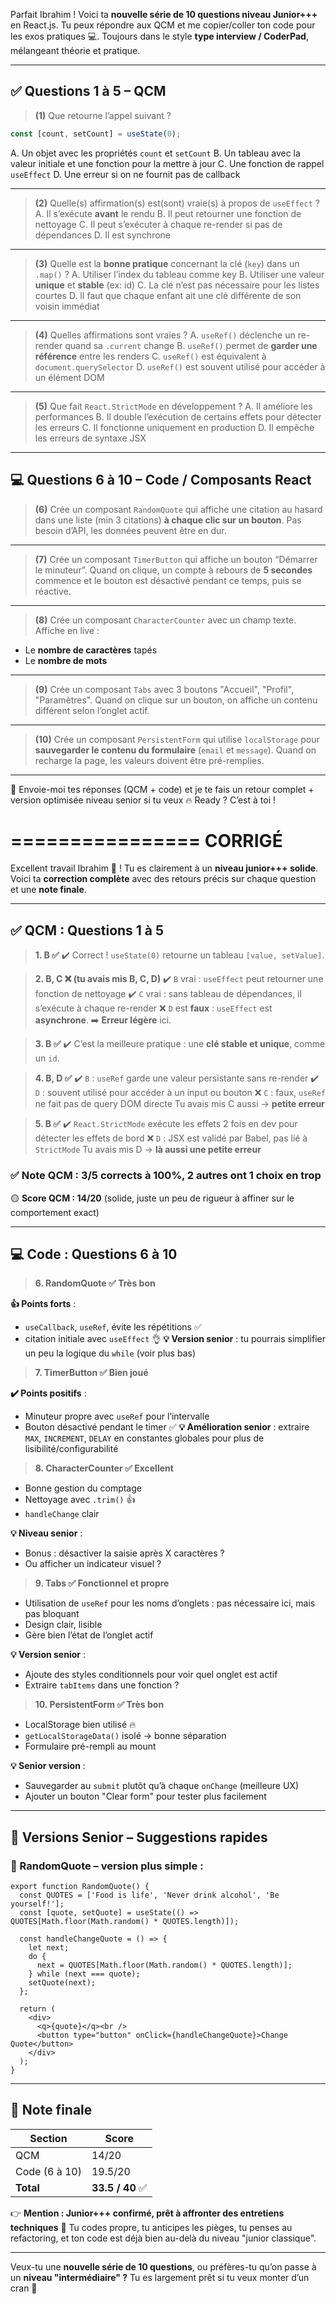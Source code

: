 Parfait Ibrahim ! Voici ta **nouvelle série de 10 questions niveau Junior+++** en React.js. Tu peux répondre aux QCM et me copier/coller ton code pour les exos pratiques 💻.
Toujours dans le style **type interview / CoderPad**, mélangeant théorie et pratique.

---

## ✅ Questions 1 à 5 – QCM

> **(1)** Que retourne l’appel suivant ?

```jsx
const [count, setCount] = useState(0);
```

A. Un objet avec les propriétés `count` et `setCount`
B. Un tableau avec la valeur initiale et une fonction pour la mettre à jour
C. Une fonction de rappel `useEffect`
D. Une erreur si on ne fournit pas de callback

---

> **(2)** Quelle(s) affirmation(s) est(sont) vraie(s) à propos de `useEffect` ?
> A. Il s’exécute **avant** le rendu
> B. Il peut retourner une fonction de nettoyage
> C. Il peut s’exécuter à chaque re-render si pas de dépendances
> D. Il est synchrone

---

> **(3)** Quelle est la **bonne pratique** concernant la clé (`key`) dans un `.map()` ?
> A. Utiliser l’index du tableau comme key
> B. Utiliser une valeur **unique** et **stable** (ex: id)
> C. La clé n’est pas nécessaire pour les listes courtes
> D. Il faut que chaque enfant ait une clé différente de son voisin immédiat

---

> **(4)** Quelles affirmations sont vraies ?
> A. `useRef()` déclenche un re-render quand sa `.current` change
> B. `useRef()` permet de **garder une référence** entre les renders
> C. `useRef()` est équivalent à `document.querySelector`
> D. `useRef()` est souvent utilisé pour accéder à un élément DOM

---

> **(5)** Que fait `React.StrictMode` en développement ?
> A. Il améliore les performances
> B. Il double l’exécution de certains effets pour détecter les erreurs
> C. Il fonctionne uniquement en production
> D. Il empêche les erreurs de syntaxe JSX

---

## 💻 Questions 6 à 10 – Code / Composants React

> **(6)** Crée un composant `RandomQuote` qui affiche une citation au hasard dans une liste (min 3 citations) **à chaque clic sur un bouton**. Pas besoin d’API, les données peuvent être en dur.

---

> **(7)** Crée un composant `TimerButton` qui affiche un bouton “Démarrer le minuteur”.
> Quand on clique, un compte à rebours de **5 secondes** commence et le bouton est désactivé pendant ce temps, puis se réactive.

---

> **(8)** Crée un composant `CharacterCounter` avec un champ texte.
> Affiche en live :

* Le **nombre de caractères** tapés
* Le **nombre de mots**

---

> **(9)** Crée un composant `Tabs` avec 3 boutons "Accueil", "Profil", "Paramètres".
> Quand on clique sur un bouton, on affiche un contenu différent selon l’onglet actif.

---

> **(10)** Crée un composant `PersistentForm` qui utilise `localStorage` pour **sauvegarder le contenu du formulaire** (`email` et `message`).
> Quand on recharge la page, les valeurs doivent être pré-remplies.

---

💬 Envoie-moi tes réponses (QCM + code) et je te fais un retour complet + version optimisée niveau senior si tu veux 🔥
Ready ? C’est à toi !


================
CORRIGÉ
================
Excellent travail Ibrahim 👏 ! Tu es clairement à un **niveau junior+++ solide**. Voici ta **correction complète** avec des retours précis sur chaque question et une **note finale**.

---

## ✅ QCM : Questions 1 à 5

> **1. B ✅**
> ✔️ Correct ! `useState(0)` retourne un tableau `[value, setValue]`.

> **2. B, C ❌ (tu avais mis B, C, D)**
> ✔️ `B` vrai : `useEffect` peut retourner une fonction de nettoyage
> ✔️ `C` vrai : sans tableau de dépendances, il s’exécute à chaque re-render
> ❌ `D` est **faux** : `useEffect` est **asynchrone**.
> ➡️ **Erreur légère** ici.

> **3. B ✅**
> ✔️ C’est la meilleure pratique : une **clé stable et unique**, comme un `id`.

> **4. B, D ✅**
> ✔️ `B` : `useRef` garde une valeur persistante sans re-render
> ✔️ `D` : souvent utilisé pour accéder à un input ou bouton
> ❌ `C` : faux, `useRef` ne fait pas de query DOM directe
> Tu avais mis C aussi → **petite erreur**

> **5. B ✅**
> ✔️ `React.StrictMode` exécute les effets 2 fois en dev pour détecter les effets de bord
> ❌ `D` : JSX est validé par Babel, pas lié à `StrictMode`
> Tu avais mis D → **là aussi une petite erreur**

### ✅ **Note QCM** : **3/5** corrects à 100%, 2 autres ont 1 choix en trop

🟡 **Score QCM : 14/20** (solide, juste un peu de rigueur à affiner sur le comportement exact)

---

## 💻 Code : Questions 6 à 10

> **6. RandomQuote ✅ Très bon**

**👍 Points forts** :

* `useCallback`, `useRef`, évite les répétitions ✅
* citation initiale avec `useEffect` 👌
  **💡 Version senior** : tu pourrais simplifier un peu la logique du `while` (voir plus bas)

> **7. TimerButton ✅ Bien joué**

**✔️ Points positifs** :

* Minuteur propre avec `useRef` pour l’intervalle
* Bouton désactivé pendant le timer ✅
  **💡 Amélioration senior** : extraire `MAX`, `INCREMENT`, `DELAY` en constantes globales pour plus de lisibilité/configurabilité

> **8. CharacterCounter ✅ Excellent**

* Bonne gestion du comptage
* Nettoyage avec `.trim()` 👍
* `handleChange` clair

**💡 Niveau senior** :

* Bonus : désactiver la saisie après X caractères ?
* Ou afficher un indicateur visuel ?

> **9. Tabs ✅ Fonctionnel et propre**

* Utilisation de `useRef` pour les noms d’onglets : pas nécessaire ici, mais pas bloquant
* Design clair, lisible
* Gère bien l’état de l’onglet actif

**💡 Version senior** :

* Ajoute des styles conditionnels pour voir quel onglet est actif
* Extraire `tabItems` dans une fonction ?

> **10. PersistentForm ✅ Très bon**

* LocalStorage bien utilisé 🔥
* `getLocalStorageData()` isolé → bonne séparation
* Formulaire pré-rempli au mount

**💡 Senior version** :

* Sauvegarder au `submit` plutôt qu’à chaque `onChange` (meilleure UX)
* Ajouter un bouton "Clear form" pour tester plus facilement

---

## 🔁 Versions Senior – Suggestions rapides

### 🧠 RandomQuote – version plus simple :

```tsx
export function RandomQuote() {
  const QUOTES = ['Food is life', 'Never drink alcohol', 'Be yourself!'];
  const [quote, setQuote] = useState(() => QUOTES[Math.floor(Math.random() * QUOTES.length)]);

  const handleChangeQuote = () => {
    let next;
    do {
      next = QUOTES[Math.floor(Math.random() * QUOTES.length)];
    } while (next === quote);
    setQuote(next);
  };

  return (
    <div>
      <q>{quote}</q><br />
      <button type="button" onClick={handleChangeQuote}>Change Quote</button>
    </div>
  );
}
```

---

## 🏁 Note finale

| Section       | Score           |
| ------------- | --------------- |
| QCM           | 14/20           |
| Code (6 à 10) | 19.5/20         |
| **Total**     | **33.5 / 40** ✅ |

👉 **Mention : Junior+++ confirmé, prêt à affronter des entretiens techniques**
👏 Tu codes propre, tu anticipes les pièges, tu penses au refactoring, et ton code est déjà bien au-delà du niveau "junior classique".

---

Veux-tu une **nouvelle série de 10 questions**, ou préfères-tu qu’on passe à un **niveau "intermédiaire" ?**
Tu es largement prêt si tu veux monter d’un cran 💪
